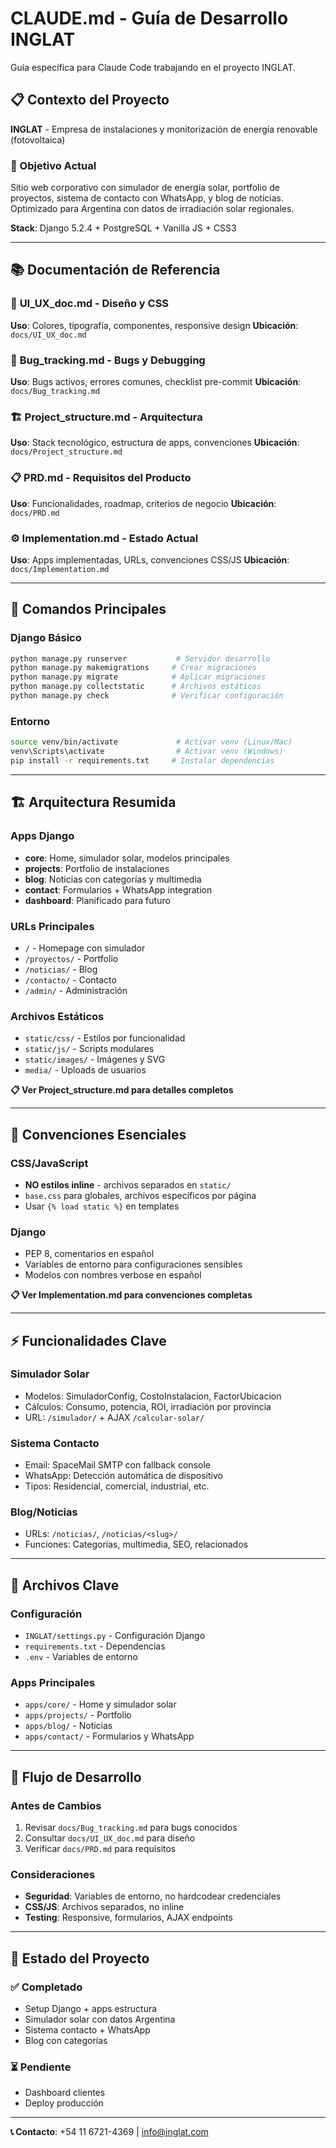 # CLAUDE.md - Guía de Desarrollo INGLAT

Guía específica para Claude Code trabajando en el proyecto INGLAT.

## 📋 Contexto del Proyecto

**INGLAT** - Empresa de instalaciones y monitorización de energía renovable (fotovoltaica)

### 🎯 Objetivo Actual
Sitio web corporativo con simulador de energía solar, portfolio de proyectos, sistema de contacto con WhatsApp, y blog de noticias. Optimizado para Argentina con datos de irradiación solar regionales.

**Stack**: Django 5.2.4 + PostgreSQL + Vanilla JS + CSS3

---

## 📚 Documentación de Referencia

### 🎨 **UI_UX_doc.md** - Diseño y CSS
**Uso**: Colores, tipografía, componentes, responsive design
**Ubicación**: `docs/UI_UX_doc.md`

### 🐛 **Bug_tracking.md** - Bugs y Debugging  
**Uso**: Bugs activos, errores comunes, checklist pre-commit
**Ubicación**: `docs/Bug_tracking.md`

### 🏗️ **Project_structure.md** - Arquitectura
**Uso**: Stack tecnológico, estructura de apps, convenciones
**Ubicación**: `docs/Project_structure.md`

### 📋 **PRD.md** - Requisitos del Producto
**Uso**: Funcionalidades, roadmap, criterios de negocio
**Ubicación**: `docs/PRD.md`

### ⚙️ **Implementation.md** - Estado Actual
**Uso**: Apps implementadas, URLs, convenciones CSS/JS
**Ubicación**: `docs/Implementation.md`

---

## 🚀 Comandos Principales

### Django Básico
```bash
python manage.py runserver           # Servidor desarrollo
python manage.py makemigrations     # Crear migraciones
python manage.py migrate            # Aplicar migraciones
python manage.py collectstatic      # Archivos estáticos
python manage.py check              # Verificar configuración
```

### Entorno
```bash
source venv/bin/activate             # Activar venv (Linux/Mac)
venv\Scripts\activate                # Activar venv (Windows)
pip install -r requirements.txt     # Instalar dependencias
```

---

## 🏗️ Arquitectura Resumida

### Apps Django
- **core**: Home, simulador solar, modelos principales
- **projects**: Portfolio de instalaciones
- **blog**: Noticias con categorías y multimedia
- **contact**: Formularios + WhatsApp integration
- **dashboard**: Planificado para futuro

### URLs Principales  
- `/` - Homepage con simulador
- `/proyectos/` - Portfolio
- `/noticias/` - Blog
- `/contacto/` - Contacto
- `/admin/` - Administración

### Archivos Estáticos
- `static/css/` - Estilos por funcionalidad
- `static/js/` - Scripts modulares
- `static/images/` - Imágenes y SVG
- `media/` - Uploads de usuarios

**📋 Ver Project_structure.md para detalles completos**

---

## 🎨 Convenciones Esenciales

### CSS/JavaScript
- **NO estilos inline** - archivos separados en `static/`
- `base.css` para globales, archivos específicos por página
- Usar `{% load static %}` en templates

### Django
- PEP 8, comentarios en español
- Variables de entorno para configuraciones sensibles
- Modelos con nombres verbose en español

**📋 Ver Implementation.md para convenciones completas**

---

## ⚡ Funcionalidades Clave

### Simulador Solar
- Modelos: SimuladorConfig, CostoInstalacion, FactorUbicacion
- Cálculos: Consumo, potencia, ROI, irradiación por provincia
- URL: `/simulador/` + AJAX `/calcular-solar/`

### Sistema Contacto
- Email: SpaceMail SMTP con fallback console
- WhatsApp: Detección automática de dispositivo
- Tipos: Residencial, comercial, industrial, etc.

### Blog/Noticias
- URLs: `/noticias/`, `/noticias/<slug>/`
- Funciones: Categorías, multimedia, SEO, relacionados

---

## 🔧 Archivos Clave

### Configuración
- `INGLAT/settings.py` - Configuración Django
- `requirements.txt` - Dependencias
- `.env` - Variables de entorno

### Apps Principales  
- `apps/core/` - Home y simulador solar
- `apps/projects/` - Portfolio
- `apps/blog/` - Noticias
- `apps/contact/` - Formularios y WhatsApp

---

## 🔄 Flujo de Desarrollo

### Antes de Cambios
1. Revisar `docs/Bug_tracking.md` para bugs conocidos
2. Consultar `docs/UI_UX_doc.md` para diseño
3. Verificar `docs/PRD.md` para requisitos

### Consideraciones
- **Seguridad**: Variables de entorno, no hardcodear credenciales
- **CSS/JS**: Archivos separados, no inline
- **Testing**: Responsive, formularios, AJAX endpoints

---

## 🎯 Estado del Proyecto

### ✅ Completado
- Setup Django + apps estructura
- Simulador solar con datos Argentina
- Sistema contacto + WhatsApp
- Blog con categorías

### ⏳ Pendiente  
- Dashboard clientes
- Deploy producción

---

**📞 Contacto**: +54 11 6721-4369 | info@inglat.com